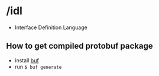 # /idl
- Interface Definition Language

## How to get compiled protobuf package
- install [buf](https://buf.build/docs/installation)
- run ```$ buf generate```